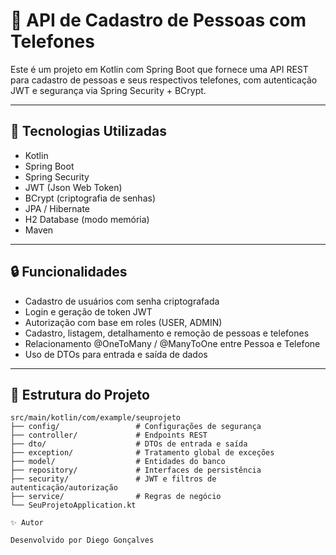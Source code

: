 # 📱 API de Cadastro de Pessoas com Telefones

Este é um projeto em Kotlin com Spring Boot que fornece uma API REST para cadastro de pessoas e seus respectivos telefones, com autenticação JWT e segurança via Spring Security + BCrypt.

---

## 🚀 Tecnologias Utilizadas

- Kotlin
- Spring Boot
- Spring Security
- JWT (Json Web Token)
- BCrypt (criptografia de senhas)
- JPA / Hibernate
- H2 Database (modo memória)
- Maven

---

## 🔒 Funcionalidades

- Cadastro de usuários com senha criptografada
- Login e geração de token JWT
- Autorização com base em roles (USER, ADMIN)
- Cadastro, listagem, detalhamento e remoção de pessoas e telefones
- Relacionamento @OneToMany / @ManyToOne entre Pessoa e Telefone
- Uso de DTOs para entrada e saída de dados

---

## 📂 Estrutura do Projeto

```plaintext
src/main/kotlin/com/example/seuprojeto
├── config/                 # Configurações de segurança
├── controller/             # Endpoints REST
├── dto/                    # DTOs de entrada e saída
├── exception/              # Tratamento global de exceções
├── model/                  # Entidades do banco
├── repository/             # Interfaces de persistência
├── security/               # JWT e filtros de autenticação/autorização
├── service/                # Regras de negócio
└── SeuProjetoApplication.kt

✨ Autor

Desenvolvido por Diego Gonçalves

